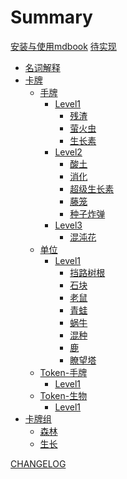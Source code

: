 # Summary

[安装与使用mdbook](安装与使用mdbook.md)
[待实现](待实现.md)

- [名词解释](名词解释.md)
- [卡牌]()
    - [手牌]()
        - [Level1]()
            - [残渣](卡牌/残渣.md)
            - [萤火虫](卡牌/萤火虫.md)
            - [生长素](卡牌/生长素.md)
        - [Level2]()
            - [酸土](卡牌/酸土.md)
            - [消化](卡牌/消化.md)
            - [超级生长素](卡牌/超级生长素.md)
            - [藤笼](卡牌/藤笼.md)
            - [种子炸弹](卡牌/种子炸弹.md)
        - [Level3]()
            - [混沌花](卡牌/混沌花.md)
    - [单位]()
        - [Level1]()
            - [挡路树根](卡牌/挡路树根.md)
            - [石块](卡牌/石块.md)
            - [老鼠](卡牌/老鼠.md)
            - [青蛙](卡牌/青蛙.md)
            - [蜗牛](卡牌/蜗牛.md)
            - [混种](卡牌/混种.md)
            - [鹿](卡牌/鹿.md)
            - [瞭望塔](卡牌/瞭望塔.md)
    - [Token-手牌]()
        - [Level1]()
    - [Token-生物]()
        - [Level1]()
- [卡牌组]()
    - [森林](卡牌组/森林.md)
    - [生长](卡牌组/生长.md)

[CHANGELOG](CHANGELOG.md)